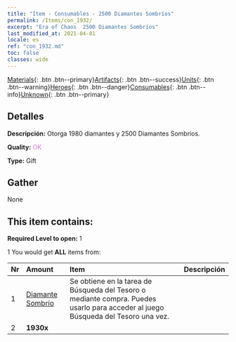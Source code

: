 ```yaml
---
title: "Item - Consumables - 2500 Diamantes Sombríos"
permalink: /Items/con_1932/
excerpt: "Era of Chaos  2500 Diamantes Sombríos"
last_modified_at: 2021-04-01
locale: es
ref: "con_1932.md"
toc: false
classes: wide
---
```

 [Materials](/es/Items/){: .btn .btn--primary}[Artifacts](/es/Items/Artifacts/){: .btn .btn--success}[Units](/es/Items/Units/){: .btn .btn--warning}[Heroes](/es/Items/Heroes/){: .btn .btn--danger}[Consumables](/es/Items/Consumables/){: .btn .btn--info}[Unknown](/es/Items/Unknown/){: .btn .btn--primary}

## Detalles
 **Descripción:** Otorga 1980 diamantes y 2500 Diamantes Sombríos.

 **Quality:** <span style="color: #DA70D6">OK</span>

 **Type:** Gift

## Gather

  None

## This item contains:

 **Required Level to open:** 1

 1 You would get **ALL** items  from:

  | Nr | Amount |     Item    | Descripción |
  |:---|:-------|:------------|:-----------:|
  | 1 | [Diamante Sombrío](/es/Items/con_554/) | Se obtiene en la tarea de Búsqueda del Tesoro o mediante compra. Puedes usarlo para acceder al juego Búsqueda del Tesoro una vez. | 
  | 2 |  **1930x** | <i class="fas fa-gem"/> |  | 
